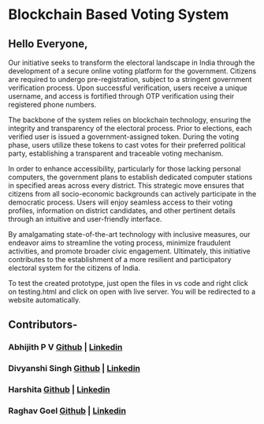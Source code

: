 # Blockchain Based Voting System
## Hello Everyone,
  Our initiative seeks to transform the electoral landscape in India through the development of a secure online voting platform for the government. Citizens are required to undergo pre-registration, subject to a stringent government verification process. Upon successful verification, users receive a unique username, and access is fortified through OTP verification using their registered phone numbers.

The backbone of the system relies on blockchain technology, ensuring the integrity and transparency of the electoral process. Prior to elections, each verified user is issued a government-assigned token. During the voting phase, users utilize these tokens to cast votes for their preferred political party, establishing a transparent and traceable voting mechanism.

In order to enhance accessibility, particularly for those lacking personal computers, the government plans to establish dedicated computer stations in specified areas across every district. This strategic move ensures that citizens from all socio-economic backgrounds can actively participate in the democratic process. Users will enjoy seamless access to their voting profiles, information on district candidates, and other pertinent details through an intuitive and user-friendly interface.

By amalgamating state-of-the-art technology with inclusive measures, our endeavor aims to streamline the voting process, minimize fraudulent activities, and promote broader civic engagement. Ultimately, this initiative contributes to the establishment of a more resilient and participatory electoral system for the citizens of India.

To test the created prototype, just open the files in vs code and right click on testing.html and click on open with live server. You will be redirected to a website automatically.

## Contributors-
### Abhijith P V [Github](https://github.com/ab-hi-ji-th) | [Linkedin](https://www.linkedin.com/in/abhijith-p-v-74bb6a281/)
### Divyanshi Singh [Github](https://github.com/DivyanshiSingh00) | [Linkedin](https://www.linkedin.com/in/divyanshi-singh-7a28b525a/)
### Harshita [Github](https://github.com/HarshiSharma04) | [Linkedin](https://www.linkedin.com/in/harshita-sharma-2a40ab25b/)
### Raghav Goel [Github](https://github.com/raghavgoel168) | [Linkedin](www.linkedin.com/in/raghavgoel29)
